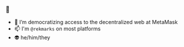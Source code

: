### 🐐 

- 🦊 I’m democratizing access to the decentralized web at MetaMask
- 📫 I'm `@rekmarks` on most platforms
- 👽 he/him/they
